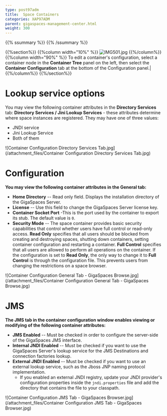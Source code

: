 ```yaml
---
type: post97adm
title:  Space Containers
categories: XAP97ADM
parent: gigaspaces-management-center.html
weight: 300
---
```


{{% ssummary %}} {{% /ssummary %}}



{{%section%}}
{{%column width="10%" %}}
![IMG501.jpg](/attachment_files/IMG501.jpg)
{{%/column%}}
{{%column width="90%" %}}
To edit a container's configuration, select a container node in the **Container Tree** panel on the left, then select the **Container Configuration** tab at the bottom of the Configuration panel.|
{{%/column%}}
{{%/section%}}

# Lookup service options

You may view the following container attributes in the **Directory Services** tab:
**Directory Services / Jini Lookup Services** - these attributes determine where space instances are registered. They may have one of three values:

- JNDI service
- Jini Lookup Service
- Both of them

![Container Configuration Directory Services Tab.jpg](/attachment_files/Container Configuration Directory Services Tab.jpg)


# Configuration

**You may view the following container attributes in the General tab:**

- **Home Directory** -- Read only field. Displays the installation directory of the GigaSpaces Server.
- **License** -- Use this field to change the GigaSpaces Server license key.
- **Container Socket Port** -This is the port used by the container to export its stub. The default value is `0`.
- **Security Mode** -- The space container provides basic security capabilities that control whether users have full control or read-only access. **Read Only** specifies that all users should be blocked from creating and destroying spaces, shutting down containers, setting container configuration and restarting a container. **Full Control** specifies that all users are allowed to perform all operations on the container. If the configuration is set to **Read Only**, the only way to change it to **Full Control** is through the configuration file. This prevents users from changing the restrictions on a space browser.

![Container Configuration General Tab - GigaSpaces Browse.jpg](/attachment_files/Container Configuration General Tab - GigaSpaces Browse.jpg)


# JMS

**The JMS tab in the container configuration window enables viewing or modifying of the following container attributes:**

- **JMS Enabled** -- Must be checked in order to configure the server-side of the GigaSpaces JMS interface.
- **Internal JNDI Enabled** -- Must be checked if you want to use the GigaSpaces Server's lookup service for the JMS Destinations and connection factories lookup.
- **External JNDI Enabled** -- Must be checked if you want to use an external lookup service, such as the Jboss JNP naming protocol implementation.
    - If you enabled an external JNDI registry, update your JNDI provider's configuration properties inside the `jndi.properties` file and add the directory that contains the file to your classpath.

![Container Configuration JMS Tab - GigaSpaces Browser.jpg](/attachment_files/Container Configuration JMS Tab - GigaSpaces Browser.jpg)
